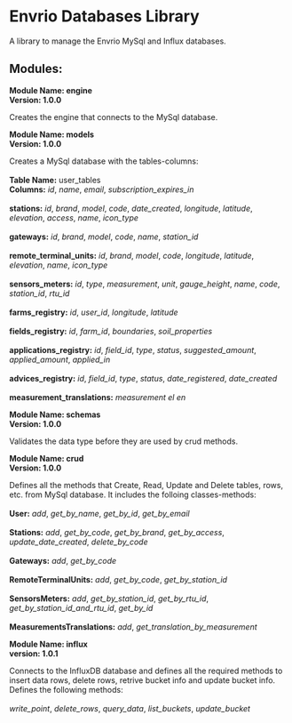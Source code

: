 # Envrio Databases Library

A library to manage the Envrio MySql and Influx databases.

## Modules:

**Module Name: engine**
<br>
**Version: 1.0.0**

Creates the engine that connects to the MySql database.

**Module Name: models**
<br>
**Version: 1.0.0**

Creates a MySql database with the tables-columns:
<br>
<br>
**Table Name:** user_tables
<br>
**Columns:** *id*, *name*, *email*, *subscription_expires_in*
<br>
<br>
**stations:**
*id*, *brand*, *model*, *code*, *date_created*,
*longitude*, *latitude*, *elevation*, *access*,
*name*, *icon_type*
<br>
<br>
**gateways:**
*id*, *brand*, *model*, *code*, *name*, *station_id*
<br>
<br>
**remote_terminal_units:**
*id*, *brand*, *model*, *code*, *longitude*, *latitude*,
*elevation*, *name*, *icon_type*
<br>
<br>
**sensors_meters:**
*id*, *type*, *measurement*, *unit*, *gauge_height*,
*name*, *code*, *station_id*, *rtu_id*
<br>
<br>
**farms_registry:**
*id*, *user_id*, *longitude*, *latitude*
<br>
<br>
**fields_registry:**
*id*, *farm_id*, *boundaries*, *soil_properties*
<br>
<br>
**applications_registry:**
*id*, *field_id*, *type*, *status*, *suggested_amount*,
*applied_amount*, *applied_in*
<br>
<br>
**advices_registry:**
*id*, *field_id*, *type*, *status*, *date_registered*, *date_created*
<br>
<br>
**measurement_translations:**
*measurement*
*el*
*en*

**Module Name: schemas**
<br>
**Version: 1.0.0**

Validates the data type before they are used by crud methods.

**Module Name: crud**
<br>
**Version: 1.0.0**

Defines all the methods that Create, Read, Update and Delete
tables, rows, etc. from MySql database. It includes the
folloing classes-methods:
<br>
<br>
**User:**
*add*, *get_by_name*, *get_by_id*, *get_by_email*
<br>
<br>
**Stations:**
*add*, *get_by_code*, *get_by_brand*, *get_by_access*, *update_date_created*, *delete_by_code*
<br>
<br>
**Gateways:**
*add*, *get_by_code*
<br>
<br>
**RemoteTerminalUnits:**
*add*, *get_by_code*, *get_by_station_id*
<br>
<br>
**SensorsMeters:**
*add*, *get_by_station_id*, *get_by_rtu_id*, *get_by_station_id_and_rtu_id*, *get_by_id*
<br>
<br>
**MeasurementsTranslations:**
*add*, *get_translation_by_measurement*

**Module Name: influx**
<br>
**version: 1.0.1**

Connects to the InfluxDB database and defines all the required 
methods to insert data rows, delete rows, retrive bucket info
and update bucket info. Defines the following methods:
<br>
<br>
*write_point*, *delete_rows*, *query_data*, *list_buckets*, *update_bucket*

